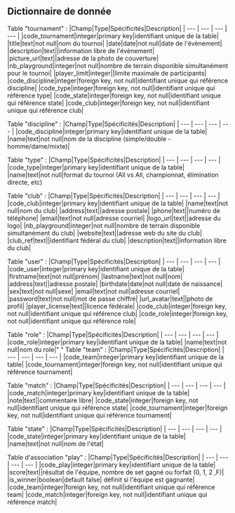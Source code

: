 ## Dictionnaire de donnée

Table "tournament" :
|Champ|Type|Spécificités|Description|
| --- | --- | --- | --- |
|code_tournament|integer|primary key|identifiant unique de la table|
|title|text|not null|nom du tournoi|
|date|date|not null|date de l'évènement|
|description|text||information libre de l'évènement|
|picture_url|text||adresse de la photo de couverture|
|nb_playground|integer|not null|nombre de terrain disponible simultanément pour le tournoi|
|player_limit|integer||limite maximale de participants|
|code_discipline|integer|foreign key, not null|identifiant unique qui référence discipline|
|code_type|integer|foreign key, not null|identifiant unique qui référence type|
|code_state|integer|foreign key, not null|identifiant unique qui référence state|
|code_club|integer|foreign key, not null|identifiant unique qui référence club|

Table "discipline" :
|Champ|Type|Spécificités|Description|
| --- | --- | --- | --- |
|code_discipline|integer|primary key|identifiant unique de la table|
|name|text|not null|nom de la discipline (simple/double - homme/dame/mixte)|

Table "type" :
|Champ|Type|Spécificités|Description|
| --- | --- | --- | --- |
|code_type|integer|primary key|identifiant unique de la table|
|name|text|not null|format du tournoi (All vs All, championnat, élimination directe, etc)

Table "club" :
|Champ|Type|Spécificités|Description|
| --- | --- | --- | --- |
|code_club|integer|primary key|identifiant unique de la table|
|name|text|not null|nom du club|
|address|text||adresse postale|
|phone|text||numéro de téléphone|
|email|text|not null|adresse courriel|
|logo_url|text||adresse du logo|
|nb_playground|integer|not null|nombre de terrain disponible simultanément du club|
|website|text||adresse web du site du club|
|club_ref|text||identifiant fédéral du club|
|description|text||information libre du club|

Table "user" :
|Champ|Type|Spécificités|Description|
| --- | --- | --- | --- |
|code_user|integer|primary key|identifiant unique de la table|
|firstname|text|not null|prénom|
|lastname|text|not null|nom|
|address|text||adresse postale|
|birthdate|date|not null|date de naissance|
|sex|text|not null|sexe|
|email|text|not null|adresse courriel|
|password|text|not null|mot de passe chiffré|
|url_avatar|text||photo de profil|
|player_license|text||licence fédérale|
|code_club|integer|foreign key, not null|identifiant unique qui référence club|
|code_role|integer|foreign key, not null|identifiant unique qui référence role|

Table "role" :
|Champ|Type|Spécificités|Description|
| --- | --- | --- | --- |
|code_role|integer|primary key|identifiant unique de la table|
|name|text|not null|nom du role|"
"
Table "team" :
|Champ|Type|Spécificités|Description|
| --- | --- | --- | --- |
|code_team|integer|primary key|identifiant unique de la table|
|code_tournament|integer|foreign key, not null|identifiant unique qui référence tournament|

Table "match" :
|Champ|Type|Spécificités|Description|
| --- | --- | --- | --- |
|code_match|integer|primary key|identifiant unique de la table|
|note|text||commentaire libre|
|code_state|integer|foreign key, not null|identifiant unique qui référence state|
|code_tournament|integer|foreign key, not null|identifiant unique qui référence tournament|

Table "state" :
|Champ|Type|Spécificités|Description|
| --- | --- | --- | --- |
|code_state|integer|primary key|identifiant unique de la table|
|name|text|not null|nom de l'état|

Table d'association "play" :
|Champ|Type|Spécificités|Description|
| --- | --- | --- | --- |
|code_play|integer|primary key|identifiant unique de la table|
|score|text||résultat de l'équipe, nombre de set gagné ou forfait (0, 1, 2 ,F)|
|is_winner|boolean|default false| définit si l'équipe est gagnante|
|code_team|integer|foreign key, not null|identifiant unique qui référence team|
|code_match|integer|foreign key, not null|identifiant unique qui référence match|